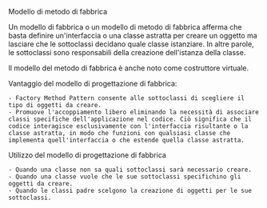 Modello di metodo di fabbrica

Un modello di fabbrica o un modello di metodo di fabbrica afferma che basta definire un'interfaccia o una classe astratta per creare un oggetto ma lasciare che le sottoclassi decidano quale classe istanziare. In altre parole, le sottoclassi sono responsabili della creazione dell'istanza della classe.

Il modello del metodo di fabbrica è anche noto come costruttore virtuale.

Vantaggio del modello di progettazione di fabbrica:

    - Factory Method Pattern consente alle sottoclassi di scegliere il tipo di oggetti da creare.
    - Promuove l'accoppiamento libero eliminando la necessità di associare classi specifiche dell'applicazione nel codice. Ciò significa che il codice interagisce esclusivamente con l'interfaccia risultante o la classe astratta, in modo che funzioni con qualsiasi classe che implementa quell'interfaccia o che estende quella classe astratta.

Utilizzo del modello di progettazione di fabbrica

    - Quando una classe non sa quali sottoclassi sarà necessario creare.
    - Quando una classe vuole che le sue sottoclassi specifichino gli oggetti da creare.
    - Quando le classi padre scelgono la creazione di oggetti per le sue sottoclassi.

